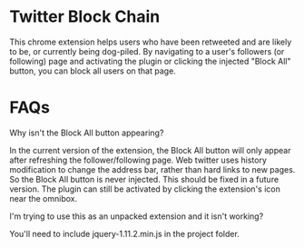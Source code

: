 # Twitter Block Chain

This chrome extension helps users who have been retweeted and are likely to be, or currently being dog-piled.
By navigating to a user's followers (or following) page and activating the plugin or clicking the injected "Block All" button,
you can block all users on that page.

# FAQs 

Why isn't the Block All button appearing?

In the current version of the extension, the Block All button will only appear after refreshing the follower/following page. 
Web twitter uses history modification to change the address bar, rather than hard links to new pages. So the Block All button
is never injected. This should be fixed in a future version. The plugin can still be activated by clicking the extension's icon
near the omnibox.

I'm trying to use this as an unpacked extension and it isn't working?

You'll need to include jquery-1.11.2.min.js in the project folder.